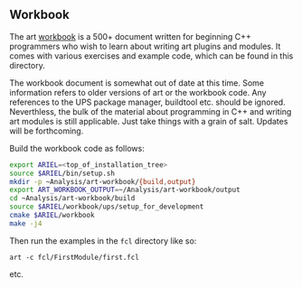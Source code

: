 ## Workbook

The art [workbook](doc/art-workbook-v0_91.pdf) is a 500+ document written for beginning C++ programmers who wish to learn about writing art plugins and modules. It comes with various exercises and example code, which can be found in this directory.

The workbook document is somewhat out of date at this time. Some information refers to older versions of art or the workbook code. Any references to the UPS package manager, buildtool etc. should be ignored. Neverthless, the bulk of the material about programming in C++ and writing art modules is still applicable. Just take things with a grain of salt. Updates will be forthcoming.

Build the workbook code as follows:

~~~~~~~~~~bash
export ARIEL=<top_of_installation_tree>
source $ARIEL/bin/setup.sh
mkdir -p ~Analysis/art-workbook/{build,output}
export ART_WORKBOOK_OUTPUT=~/Analysis/art-workbook/output
cd ~Analysis/art-workbook/build
source $ARIEL/workbook/ups/setup_for_development
cmake $ARIEL/workbook
make -j4
~~~~~~~~~~

Then run the examples in the `fcl` directory like so:

`art -c fcl/FirstModule/first.fcl`

etc.
